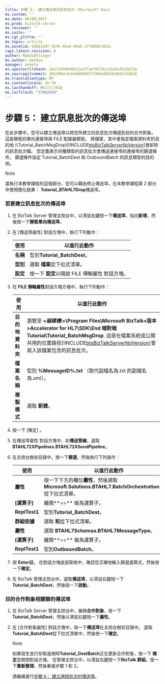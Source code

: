 ```yaml
---
title: 步驟 5： 建立傳送埠的訊息批次 |Microsoft Docs
ms.custom: ''
ms.date: 06/08/2017
ms.prod: biztalk-server
ms.reviewer: ''
ms.suite: ''
ms.tgt_pltfrm: ''
ms.topic: article
ms.assetid: 5db815df-5b76-4ba4-99ab-c7766b0c301a
caps.latest.revision: 8
author: MandiOhlinger
ms.author: mandia
manager: anneta
ms.openlocfilehash: 24a71d788d0b12a3ffaef8f14ccd145ef61d673e
ms.sourcegitcommit: 266308ec5c6a9d8d80ff298ee6051b4843c5d626
ms.translationtype: MT
ms.contentlocale: zh-TW
ms.lasthandoff: 06/27/2018
ms.locfileid: "37002839"
---
```

# <a name="step-5-create-the-send-port-for-the-message-batch"></a>步驟 5： 建立訊息批次的傳送埠
在此步驟中，您可以建立傳送埠以將您所建立的訊息批次傳遞到目的合作對象。 這是靜態的單向連接埠與 FILE 配接器類型。 將檔案，其中會指定檔案資料夾的目的地 (\Tutorial_BatchMsgDrop)[!INCLUDE[btsBizTalkServerNoVersion](../../includes/btsbiztalkservernoversion-md.md)]會卸除的訊息批次檔。 您定義表示何種類型的訊息批次會傳送連接埠的連接埠的篩選條件。 篩選條件指定 Tutorial_BatchDest 和 OutboundBatch 的訊息類型的目的地。  

> [!NOTE]
>  當執行本教學課程的這個部分，您可以藉由停止傳送埠，在本教學課程第 2 部分中使用簡化結果： **Tutorial_BTAHL7Drop**傳送埠。  

### <a name="to-create-the-send-port-for-the-message-batch"></a>若要建立訊息批次的傳送埠  

1. 在 BizTalk Server 管理主控台中，以滑鼠右鍵按一下**傳送埠**，指向**新增**，然後按一下**靜態單向傳送埠**。  

2. 在 [傳送埠屬性] 對話方塊中，執行下列動作：  


   |   使用    |                              以進行此動作                               |
   |---------------|-----------------------------------------------------------------------|
   |   **名稱**    |                     型別**Tutorial_BatchDest**。                      |
   |   **型別**    |               選取 **檔案**從下拉式清單。                |
   | **設定** | 按一下 **設定**以開啟 FILE 傳輸屬性 對話方塊。 |


3. 在  **FILE 傳輸屬性**對話方塊方塊中，執行下列動作：  


   |        使用        |                                                                                                                                                                           以進行此動作                                                                                                                                                                            |
   |------------------------|-----------------------------------------------------------------------------------------------------------------------------------------------------------------------------------------------------------------------------------------------------------------------------------------------------------------------------------------------------------------|
   | **目的地資料夾** | 瀏覽至 **\<*磁碟機*:\>\Program Files\Microsoft BizTalk\<版本\>Accelerator for HL7\SDK\End 端對端 Tutorial\Tutorial_BatchMsgDrop**. 這是在檔案系統或公開共用的位置路徑[!INCLUDE[btsBizTalkServerNoVersion](../../includes/btsbiztalkservernoversion-md.md)]會寫入該檔案包含的訊息批次。 |
   |     **檔案名稱**      |                                                                                                                                         型別 **%MessageID%.txt** （取代副檔名為.txt 的副檔名為.xml）。                                                                                                                                          |
   |     **複製模式**      |                                                                                                                                                                     選取 **新建**。                                                                                                                                                                      |


4. 按一下 [確定] 。  

5. 在傳送埠屬性 對話方塊中，如**傳送管線**，選取**BTAHL72XPipelines.BTAHL72XSendPipeline**。  

6. 在主控台樹狀目錄中，按一下**篩選**，然後執行下列操作：  


   |   使用   |                                                              以進行此動作                                                              |
   |--------------|--------------------------------------------------------------------------------------------------------------------------------------|
   | **屬性** | 按一下下方的欄位**屬性**，然後選取**Microsoft.Solutions.BTAHL7.BatchOrchestration.Party**從下拉式清單。 |
   | **[運算子]** |                                                    離開**==** 做為運算子。                                                     |
   |  **ReplTest1**   |                                                     型別**Tutorial_BatchDest**。                                                     |
   | **群組依據** |                                               選取 **和**從下拉式清單。                                                |
   | **屬性** |                                             選取  **BTAHL7Schemas.BTAHL7MessageType**。                                              |
   | **[運算子]** |                                                    離開**==** 做為運算子。                                                     |
   |  **ReplTest1**   |                                                       型別**OutboundBatch**。                                                        |


7. 按 **Enter**鍵。 在對話方塊底部窗格中，確認您正確地輸入篩選運算式，然後按一下**確定**。  

8. 在 BizTalk 管理主控台中，選取**傳送埠**，以滑鼠右鍵按一下**Tutorial_BatchDest**，然後按一下**啟動**。  

### <a name="to-associate-the-send-port-with-the-destination-party"></a>目的合作對象相關聯的傳送埠  

1. 在 BizTalk Server 管理主控台中，展開**合作對象**，按一下**Tutorial_BatchDest**，然後以滑鼠右鍵按一下**屬性**。  

2. 在 [合作對象屬性] 對話方塊中，按一下**傳送埠**在主控台樹狀目錄中。  選取  **Tutorial_BatchDest**從下拉式清單中，然後按一下**確定**。  

   > [!NOTE]
   >  如果發生並行存取違規時**Tutorial_DestBatch**正在更新合作對象，按一下 **確定**並關閉對話方塊。 在管理主控台中，以滑鼠右鍵按一下**BizTalk 群組**，按一下**重新整理**，然後重複步驟 1 和 2。  

   請繼續進行[步驟 6： 建立通知批次的傳送埠](../../adapters-and-accelerators/accelerator-hl7/step-6-create-the-send-port-for-the-acknowledgment-batch.md)。